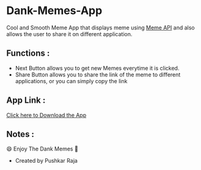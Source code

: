 # Dank-Memes-App
Cool and Smooth Meme App that displays meme using [Meme API](https://github.com/D3vd/Meme_Api) and also allows the user to share it on different application.

## Functions :
- Next Button allows you to get new Memes everytime it is clicked.
- Share Button allows you to share the link of the meme to different applications, or you can simply copy the link

## App Link :
[Click here to Download the App](https://drive.google.com/drive/folders/1EXgykzG0XHuxnbSYzsRfFPCc7oP5Fcw1)

## Notes :
:smile: Enjoy The Dank Memes :raised_hands:	
- Created by Pushkar Raja
